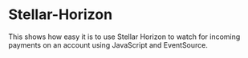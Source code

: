 # Stellar-Horizon
This shows how easy it is to use Stellar Horizon to watch for incoming payments on an account using JavaScript and EventSource.

